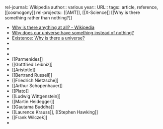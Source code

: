rel-journal:: Wikipedia
author:: various
year::
URL::
tags:: article, reference, [[cosmogony]]
rel-projects:: [[AMT]], [[X-Science]]
 [[Why is there something rather than nothing?]]


- [Why is there anything at all? - Wikipedia](https://en.wikipedia.org/wiki/Why_is_there_anything_at_all%3F)
- [Why does our universe have something instead of nothing?](https://www.newscientist.com/article/2454502-why-does-our-universe-have-something-instead-of-nothing/)
- [Existence: Why is there a universe?](https://www.newscientist.com/article/mg21128221-100-existence-why-is-there-a-universe/)
-
-
-
- [[Parmenides]]
- [[Gottfried Leibniz]]
- [[Aristotle]]
- [[Bertrand Russell]]
- [[Friedrich Nietzsche]]
- [[Arthur Schopenhauer]]
- [[Plato]]
- [[Ludwig Wittgenstein]]
- [[Martin Heidegger]]
- [[Gautama Buddha]]
- [[Laurence Krauss]], [[Stephen Hawking]]
- [[Frank Wilczek]]
-
